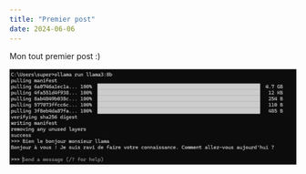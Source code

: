 ```yaml
---
title: "Premier post"
date: 2024-06-06
---
```


Mon tout premier post :)

![My helpful screenshot](assets/billet001/install_llama3.png)
